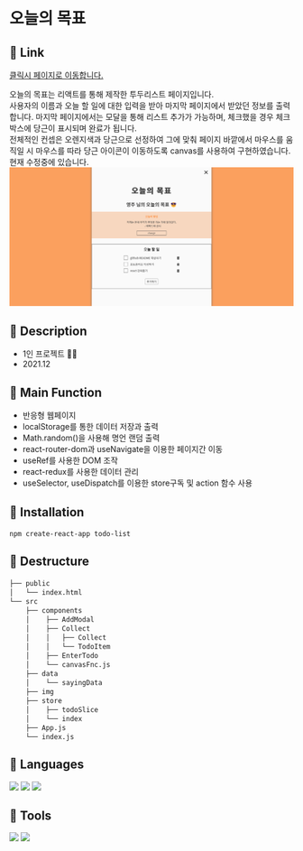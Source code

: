 # 오늘의 목표 

## 📌 Link
[클릭시 페이지로 이동합니다.](https://grxxn.github.io/todo-list/)


오늘의 목표는 리액트를 통해 제작한 투두리스트 페이지입니다.   
사용자의 이름과 오늘 할 일에 대한 입력을 받아 마지막 페이지에서 받았던 정보를 출력합니다. 마지막 페이지에서는 모달을 통해 리스트 추가가 가능하며, 체크했을 경우 체크박스에 당근이 표시되며 완료가 됩니다.    
전체적인 컨셉은 오렌지색과 당근으로 선정하여 그에 맞춰 페이지 바깥에서 마우스를 움직일 시 마우스를 따라 당근 아이콘이 이동하도록 canvas를 사용하여 구현하였습니다. 현재 수정중에 있습니다.  
![투두리스트 페이지 미리보기](./src/img/todo%20main.png)   
   
## 📌 Description
- 1인 프로젝트 👩‍💻
- 2021.12

## 📌 Main Function
- 반응형 웹페이지
- localStorage를 통한 데이터 저장과 출력
- Math.random()을 사용해 명언 랜덤 출력
- react-router-dom과 useNavigate을 이용한 페이지간 이동
- useRef를 사용한 DOM 조작
- react-redux를 사용한 데이터 관리
- useSelector, useDispatch를 이용한 store구독 및 action 함수 사용   
   
           
## 📌 Installation
```
npm create-react-app todo-list
```

## 📌 Destructure
```
├── public
│   └── index.html
└── src
    ├── components
    │    ├── AddModal
    │    ├── Collect
    │    │   ├── Collect
    │    │   └── TodoItem
    │    ├── EnterTodo
    │    └── canvasFnc.js
    ├── data
    │    └── sayingData
    ├── img
    ├── store
    │    ├── todoSlice
    │    └── index
    ├── App.js
    └── index.js
```

## 📌 Languages
<img src="https://img.shields.io/badge/-React-%2361DAFB?style=flat-square&logo=React&logoColor=black"> <img src="https://img.shields.io/badge/-JavaScript-%23F7DF1E?style=flat-square&logo=JavaScript&logoColor=black"> <img src="https://img.shields.io/badge/-CSS3-%231572B6?style=flat-square&logo=CSS3&logoColor=white">
   
## 📌 Tools
<img src="https://img.shields.io/badge/-VisualStudioCode-%23007ACC?style=flat-square&logo=VisualStudioCode&logoColor=white" /> <img src="https://img.shields.io/badge/-GitHub-%23181717?style=flat-square&logo=GitHub&logoColor=white" />
